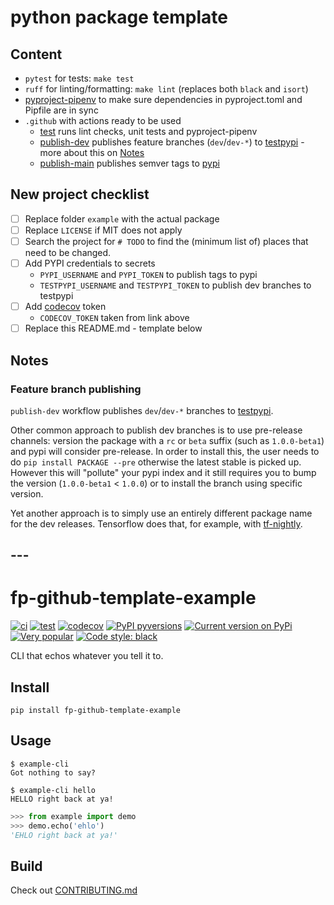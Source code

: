# python package template

## Content

* `pytest` for tests: `make test`
* `ruff` for linting/formatting: `make lint` (replaces both `black` and `isort`)
* [pyproject-pipenv](https://github.com/fopina/pyproject-pipenv) to make sure dependencies in pyproject.toml and Pipfile are in sync
* `.github` with actions ready to be used
    * [test](.github/workflows/test.yml) runs lint checks, unit tests and pyproject-pipenv
    * [publish-dev](.github/workflows/publish-dev.yml) publishes feature branches (`dev`/`dev-*`) to [testpypi](https://test.pypi.org) - more about this on [Notes](#feature-branch-publishing)
    * [publish-main](.github/workflows/publish-main.yml) publishes semver tags to [pypi](https://pypi.org)

## New project checklist

* [ ] Replace folder `example` with the actual package
* [ ] Replace `LICENSE` if MIT does not apply
* [ ] Search the project for `# TODO` to find the (minimum list of) places that need to be changed.
* [ ] Add PYPI credentials to secrets
    * `PYPI_USERNAME` and `PYPI_TOKEN` to publish tags to pypi
    * `TESTPYPI_USERNAME` and `TESTPYPI_TOKEN` to publish dev branches to testpypi
* [ ] Add [codecov](https://app.codecov.io/github/fopina/) token
    * `CODECOV_TOKEN` taken from link above
* [ ] Replace this README.md - template below

## Notes

### Feature branch publishing

`publish-dev` workflow publishes `dev`/`dev-*` branches to [testpypi](https://test.pypi.org).

Other common approach to publish dev branches is to use pre-release channels: version the package with a `rc` or `beta` suffix (such as `1.0.0-beta1`) and pypi will consider pre-release. In order to install this, the user needs to do `pip install PACKAGE --pre` otherwise the latest stable is picked up.  
However this will "pollute" your pypi index and it still requires you to bump the version (`1.0.0-beta1` < `1.0.0`) or to install the branch using specific version.

Yet another approach is to simply use an entirely different package name for the dev releases. Tensorflow does that, for example, with [tf-nightly](https://pypi.org/project/tf-nightly/).

## ---

# fp-github-template-example

[![ci](https://github.com/fopina/python-package-template/actions/workflows/publish-main.yml/badge.svg)](https://github.com/fopina/python-package-template/actions/workflows/publish-main.yml)
[![test](https://github.com/fopina/python-package-template/actions/workflows/test.yml/badge.svg)](https://github.com/fopina/python-package-template/actions/workflows/test.yml)
[![codecov](https://codecov.io/github/fopina/python-package-template/graph/badge.svg)](https://codecov.io/github/fopina/python-package-template)
[![PyPI pyversions](https://img.shields.io/pypi/pyversions/fp-github-template-example.svg)](https://pypi.org/project/fp-github-template-example/)
[![Current version on PyPi](https://img.shields.io/pypi/v/django-bulk-update-or-create)](https://pypi.org/project/fp-github-template-example/)
[![Very popular](https://img.shields.io/pypi/dm/fp-github-template-example)](https://pypistats.org/packages/fp-github-template-example)
[![Code style: black](https://img.shields.io/badge/code%20style-black-000000.svg)](https://github.com/psf/black)

CLI that echos whatever you tell it to.

## Install

```
pip install fp-github-template-example
```

## Usage

```
$ example-cli
Got nothing to say?

$ example-cli hello
HELLO right back at ya!
```

```python
>>> from example import demo
>>> demo.echo('ehlo')
'EHLO right back at ya!'
```

## Build

Check out [CONTRIBUTING.md](CONTRIBUTING.md)